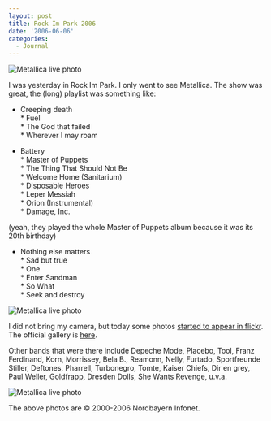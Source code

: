 ```yaml
---
layout: post
title: Rock Im Park 2006
date: '2006-06-06'
categories:
  - Journal
---
```


![Metallica live photo][1]

I was yesterday in Rock Im Park. I only went to see Metallica. The show was great, the (long) playlist was something like:

* Creeping death  
 \* Fuel  
 \* The God that failed  
 \* Wherever I may roam

* Battery  
 \* Master of Puppets  
 \* The Thing That Should Not Be  
 \* Welcome Home (Sanitarium)  
 \* Disposable Heroes  
 \* Leper Messiah  
 \* Orion (Instrumental)  
 \* Damage, Inc.

(yeah, they played the whole Master of Puppets album because it was its 20th birthday)

* Nothing else matters  
 \* Sad but true  
 \* One  
 \* Enter Sandman  
 \* So What  
 \* Seek and destroy

![Metallica live photo][2]

I did not bring my camera, but today some photos [started to appear in flickr][3]. The official gallery is [here][4].

Other bands that were there include Depeche Mode, Placebo, Tool, Franz Ferdinand, Korn, Morrissey, Bela B., Reamonn, Nelly, Furtado, Sportfreunde Stiller, Deftones, Pharrell, Turbonegro, Tomte, Kaiser Chiefs, Dir en grey, Paul Weller, Goldfrapp, Dresden Dolls, She Wants Revenge, u.v.a.

![Metallica live photo][5]

The above photos are © 2000-2006 Nordbayern Infonet.

[1]: http://static.flickr.com/59/160924884_e6204501de_m.jpg  
 [2]: http://static.flickr.com/62/160924883_e39748474b_m.jpg  
 [3]: http://www.flickr.com/photos/wohli/sets/72157594155671992/  
 [4]: http://www.rockimpark.de/diashow.php?artid=351&show=65  
 [5]: http://static.flickr.com/51/160924880_805af21938_m.jpg


